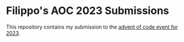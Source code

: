# Filippo's AOC 2023 Submissions

This repository contains my submission to the [advent of code event for 2023](https://adventofcode.com/2023). 

